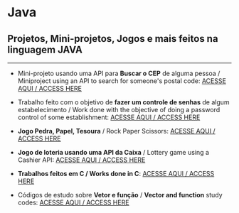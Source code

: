 # Java
## Projetos, Mini-projetos, Jogos e mais feitos na linguagem JAVA
***
+ Mini-projeto usando uma API para **Buscar o CEP** de alguma pessoa / Miniproject using an API to search for someone's postal code: [ACESSE AQUI / ACCESS HERE](https://github.com/LeonardoReisAmorim/Java/tree/master/BuscaCep%20JAVA)

+ Trabalho feito com o objetivo de **fazer um controle de senhas** de algum estabelecimento /  Work done with the objective of doing a password control of some establishment: [ACESSE AQUI / ACCESS HERE](https://github.com/LeonardoReisAmorim/Java/tree/master/Controle%20Senhas%20JAVA) 

+ **Jogo Pedra, Papel, Tesoura** / Rock Paper Scissors: [ACESSE AQUI / ACCESS HERE](https://github.com/LeonardoReisAmorim/Java/tree/master/JOGO%20PPT%20JAVA) 

+ **Jogo de loteria usando uma API da Caixa** / Lottery game using a Cashier API: [ACESSE AQUI / ACCESS HERE](https://github.com/LeonardoReisAmorim/Java/tree/master/JogoLoteria%20JAVA)  

+ **Trabalhos feitos em C / Works done in C**: [ACESSE AQUI / ACCESS HERE](https://github.com/LeonardoReisAmorim/Programming-C/tree/master/trabalhos%20em%20c) 

+ Códigos de estudo sobre **Vetor e função** / **Vector and function** study codes: [ACESSE AQUI / ACCESS HERE](https://github.com/LeonardoReisAmorim/Programming-C/tree/master/vetor%20e%20funcao)  

